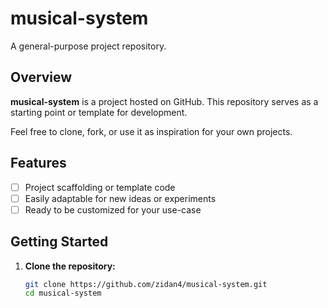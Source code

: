 # musical-system


A general-purpose project repository.

## Overview

**musical-system** is a project hosted on GitHub. This repository serves as a starting point or template for development.  

Feel free to clone, fork, or use it as inspiration for your own projects.

## Features

- [ ] Project scaffolding or template code
- [ ] Easily adaptable for new ideas or experiments
- [ ] Ready to be customized for your use-case

## Getting Started

1. **Clone the repository:**
   ```bash
   git clone https://github.com/zidan4/musical-system.git
   cd musical-system 
